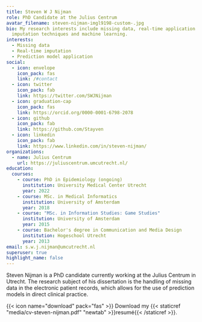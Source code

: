 ```yaml
---
title: Steven W J Nijman
role: PhD Candidate at the Julius Centrum
avatar_filename: steven-nijman-imgl9198-custom-.jpg
bio: My research interests include missing data, real-time application of
  imputation techniques and machine learning.
interests:
  - Missing data
  - Real-time imputation
  - Prediction model application
social:
  - icon: envelope
    icon_pack: fas
    link: /#contact
  - icon: twitter
    icon_pack: fab
    link: https://twitter.com/SWJNijman
  - icon: graduation-cap
    icon_pack: fas
    link: https://orcid.org/0000-0001-6798-2078
  - icon: github
    icon_pack: fab
    link: https://github.com/Stayven
  - icon: linkedin
    icon_pack: fab
    link: https://www.linkedin.com/in/steven-nijman/
organizations:
  - name: Julius Centrum
    url: https://juliuscentrum.umcutrecht.nl/
education:
  courses:
    - course: PhD in Epidemiology (ongoing)
      institution: University Medical Center Utrecht
      year: 2022
    - course: MSc. in Medical Informatics
      institution: University of Amsterdam
      year: 2018
    - course: "MSc. in Information Studies: Game Studies"
      institution: University of Amsterdam
      year: 2015
    - course: Bachelor's degree in Communication and Media Design
      institution: Hogeschool Utrecht
      year: 2013
email: s.w.j.nijman@umcutrecht.nl
superuser: true
highlight_name: false
---
```

Steven Nijman is a PhD candidate currently working at the Julius Centrum in Utrecht. The research subject of his dissertation is the handling of missing data in the electronic patient records, which allows for the use of prediction models in direct clinical practice.

{{< icon name="download" pack="fas" >}} Download my {{< staticref "media/cv-steven-nijman.pdf" "newtab" >}}resumé{{< /staticref >}}.
